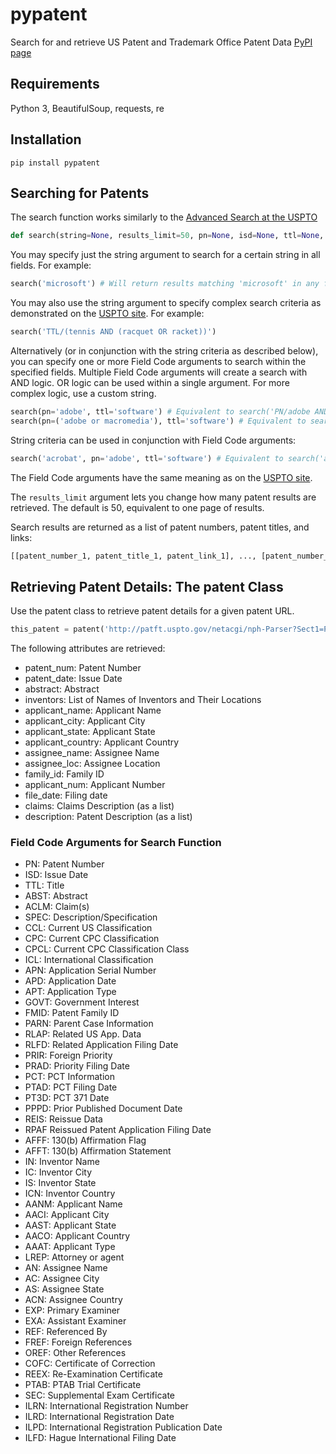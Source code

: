 # pypatent
Search for and retrieve US Patent and Trademark Office Patent Data
[PyPI page](https://pypi.python.org/pypi/pypatent)

## Requirements
Python 3, BeautifulSoup, requests, re

## Installation

```
pip install pypatent
```

## Searching for Patents
The search function works similarly to the [Advanced Search at the USPTO](http://patft.uspto.gov/netahtml/PTO/search-adv.htm)

```python
def search(string=None, results_limit=50, pn=None, isd=None, ttl=None, abst=None, aclm=None, spec=None, ccl=None, cpc=None, cpcl=None, icl=None, apn=None, apd=None, apt=None, govt=None, fmid=None, parn=None, rlap=None, rlfd=None, prir=None, prad=None, pct=None, ptad=None, pt3d=None, pppd=None, reis=None, rpaf=None, afff=None, afft=None, in_=None, ic=None, is_=None, icn=None, aanm=None, aaci=None, aast=None, aaco=None, aaat=None, lrep=None, an=None, ac=None, as_=None, acn=None, exp=None, exa=None, ref=None, fref=None, oref=None, cofc=None, reex=None, ptab=None, sec=None, ilrn=None, ilrd=None, ilpd=None, ilfd=None)
```

You may specify just the string argument to search for a certain string in all fields. For example:

```python
search('microsoft') # Will return results matching 'microsoft' in any field
```
You may also use the string argument to specify complex search criteria as demonstrated on the [USPTO site](http://patft.uspto.gov/netahtml/PTO/help/helpadv.htm). For example:

```python
search('TTL/(tennis AND (racquet OR racket))')
```

Alternatively (or in conjunction with the string criteria as described below), you can specify one or more Field Code arguments to search within the specified fields. Multiple Field Code arguments will create a search with AND logic. OR logic can be used within a single argument. For more complex logic, use a custom string.

```python
search(pn='adobe', ttl='software') # Equivalent to search('PN/adobe AND TTL/software')
search(pn=('adobe or macromedia'), ttl='software') # Equivalent to search('PN/(adobe or macromedia) AND TTL/software')
```

String criteria can be used in conjunction with Field Code arguments:

```python
search('acrobat', pn='adobe', ttl='software') # Equivalent to search('acrobat AND PN/adobe AND TTL/software')
```

The Field Code arguments have the same meaning as on the [USPTO site](http://patft.uspto.gov/netahtml/PTO/search-adv.htm).

The `results_limit` argument lets you change how many patent results are retrieved. The default is 50, equivalent to one page of results.

Search results are returned as a list of patent numbers, patent titles, and links:

```python
[[patent_number_1, patent_title_1, patent_link_1], ..., [patent_number_n, patent_title_n, patent_link_n]]
```

## Retrieving Patent Details: The patent Class
Use the patent class to retrieve patent details for a given patent URL.

```python
this_patent = patent('http://patft.uspto.gov/netacgi/nph-Parser?Sect1=PTO2&Sect2=HITOFF&u=%2Fnetahtml%2FPTO%2Fsearch-adv.htm&r=4&p=1&f=G&l=50&d=PTXT&S1=aaa&OS=aaa&RS=aaa')
```

The following attributes are retrieved:

* patent_num: Patent Number
* patent_date: Issue Date
* abstract: Abstract
* inventors: List of Names of Inventors and Their Locations
* applicant_name: Applicant Name
* applicant_city: Applicant City
* applicant_state: Applicant State
* applicant_country: Applicant Country
* assignee_name: Assignee Name
* assignee_loc: Assignee Location
* family_id: Family ID
* applicant_num: Applicant Number
* file_date: Filing date
* claims: Claims Description (as a list)
* description: Patent Description (as a list)

### Field Code Arguments for Search Function
* PN: Patent Number
* ISD: Issue Date
* TTL: Title
* ABST: Abstract
* ACLM: Claim(s)
* SPEC: Description/Specification
* CCL: Current US Classification
* CPC: Current CPC Classification
* CPCL: Current CPC Classification Class
* ICL: International Classification
* APN: Application Serial Number
* APD: Application Date
* APT: Application Type
* GOVT: Government Interest
* FMID: Patent Family ID
* PARN: Parent Case Information
* RLAP: Related US App. Data
* RLFD: Related Application Filing Date
* PRIR: Foreign Priority
* PRAD: Priority Filing Date
* PCT: PCT Information
* PTAD: PCT Filing Date
* PT3D: PCT 371 Date
* PPPD: Prior Published Document Date
* REIS: Reissue Data
* RPAF Reissued Patent Application Filing Date
* AFFF: 130(b) Affirmation Flag
* AFFT: 130(b) Affirmation Statement
* IN: Inventor Name
* IC: Inventor City
* IS: Inventor State
* ICN: Inventor Country
* AANM: Applicant Name
* AACI: Applicant City
* AAST: Applicant State
* AACO: Applicant Country
* AAAT: Applicant Type
* LREP: Attorney or agent
* AN: Assignee Name
* AC: Assignee City
* AS: Assignee State
* ACN: Assignee Country
* EXP: Primary Examiner
* EXA: Assistant Examiner
* REF: Referenced By
* FREF: Foreign References
* OREF: Other References
* COFC: Certificate of Correction
* REEX: Re-Examination Certificate
* PTAB: PTAB Trial Certificate
* SEC: Supplemental Exam Certificate
* ILRN: International Registration Number
* ILRD: International Registration Date
* ILPD: International Registration Publication Date
* ILFD: Hague International Filing Date
